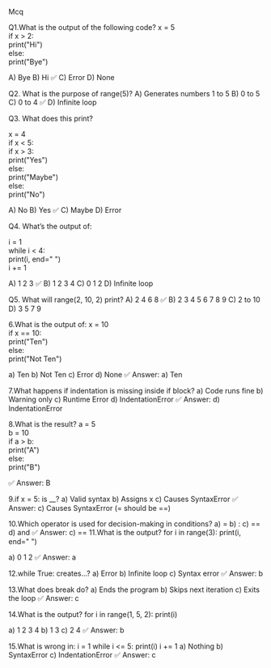 Mcq

Q1.What is the output of the following code?
x = 5  
if x > 2:  
    print("Hi")  
else:  
    print("Bye")

A) Bye
B) Hi ✅
C) Error
D) None

Q2. What is the purpose of range(5)?
A) Generates numbers 1 to 5
B) 0 to 5
C) 0 to 4 ✅
D) Infinite loop

Q3. What does this print?

x = 4  
if x < 5:  
    if x > 3:  
        print("Yes")  
    else:  
        print("Maybe")  
else:  
    print("No")

A) No
B) Yes ✅
C) Maybe
D) Error


Q4. What’s the output of:

i = 1  
while i < 4:  
    print(i, end=" ")  
    i += 1

A) 1 2 3 ✅
B) 1 2 3 4
C) 0 1 2
D) Infinite loop


Q5. What will range(2, 10, 2) print?
A) 2 4 6 8 ✅
B) 2 3 4 5 6 7 8 9
C) 2 to 10
D) 3 5 7 9

6.What is the output of:
x = 10  
if x == 10:  
    print("Ten")  
else:  
    print("Not Ten")

a) Ten 
b) Not Ten
c) Error
d) None
✅ Answer: a) Ten

7.What happens if indentation is missing inside if block?
a) Code runs fine
b) Warning only
c) Runtime Error
d) IndentationError
✅ Answer: d) IndentationError


8.What is the result?
a = 5  
b = 10  
if a > b:  
    print("A")  
else:  
    print("B")

✅ Answer: B

9.if x = 5: is __?
a) Valid syntax
b) Assigns x
c) Causes SyntaxError
✅ Answer: c) Causes SyntaxError (= should be ==)


10.Which operator is used for decision-making in conditions?
a) =
b) :
c) ==
d) and
✅ Answer: c) ==
11.What is the output?
for i in range(3):
    print(i, end=" ")

a) 0 1 2
✅ Answer: a

12.while True: creates...?
a) Error
b) Infinite loop
c) Syntax error
✅ Answer: b

13.What does break do?
a) Ends the program
b) Skips next iteration
c) Exits the loop
✅ Answer: c


14.What is the output?
for i in range(1, 5, 2):
    print(i)

a) 1 2 3 4
b) 1 3
c) 2 4
✅ Answer: b

15.What is wrong in:
i = 1
while i <= 5:
print(i)
i += 1
a) Nothing
b) SyntaxError
c) IndentationError
✅ Answer: c



